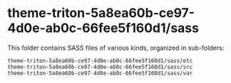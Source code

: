 # theme-triton-5a8ea60b-ce97-4d0e-ab0c-66fee5f160d1/sass

This folder contains SASS files of various kinds, organized in sub-folders:

    theme-triton-5a8ea60b-ce97-4d0e-ab0c-66fee5f160d1/sass/etc
    theme-triton-5a8ea60b-ce97-4d0e-ab0c-66fee5f160d1/sass/src
    theme-triton-5a8ea60b-ce97-4d0e-ab0c-66fee5f160d1/sass/var
